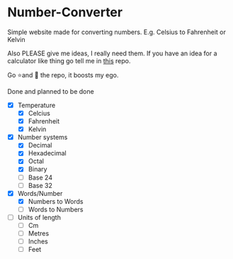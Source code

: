 # Number-Converter 

Simple website made for converting numbers. E.g. Celsius to Fahrenheit or Kelvin

Also PLEASE give me ideas, I really need them. If you have an idea for a calculator like thing go tell me in [this](https://github.com/Mr-Bamboo-Forest/Number-Calculator) repo.

Go ⭐and 👀 the repo, it boosts my ego. 

Done and planned to be done 

- [x] Temperature 
  - [x] Celcius 
  - [x] Fahrenheit
  - [x] Kelvin
- [x] Number systems
  - [x] Decimal 
  - [x] Hexadecimal 
  - [x] Octal 
  - [x] Binary 
  - [ ] Base 24
  - [ ] Base 32
- [x] Words/Number
  - [x] Numbers to Words
  - [ ] Words to Numbers
- [ ] Units of length
  - [ ] Cm
  - [ ] Metres
  - [ ] Inches
  - [ ] Feet  
